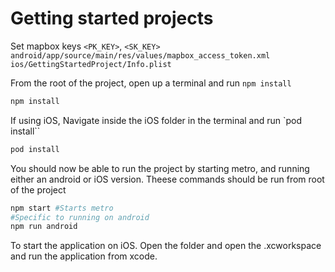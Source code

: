 # Getting started projects

Set mapbox keys `<PK_KEY>`, `<SK_KEY>`  
`android/app/source/main/res/values/mapbox_access_token.xml`  
`ios/GettingStartedProject/Info.plist`


From the root of the project, open up a terminal and run `npm install`

```bash
npm install
```

If using iOS, Navigate inside the iOS folder in the terminal and run `pod install``

```bash
pod install
```

You should now be able to run the project by starting metro, and running either an android or iOS version. Theese commands should be run from root of the project

```bash
npm start #Starts metro
#Specific to running on android
npm run android
```

To start the application on iOS. Open the folder and open the .xcworkspace and run the application from xcode.
